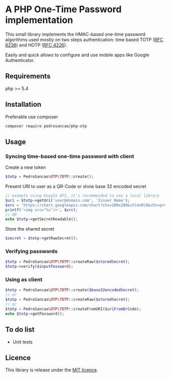 # A PHP One-Time Password implementation

This small library implements the HMAC-based one-time password algorithms
used mostly on two steps authentication: time based TOTP
([RFC 6238](https://tools.ietf.org/html/rfc6238)) and HOTP
([RFC 4226](https://tools.ietf.org/html/rfc4226)).

Easily and quick allows to configure and use mobile apps like Google Authenticator.

## Requirements

php >= 5.4

## Installation

Preferable use composer

```sh
composer require pedrosancao/php-otp
```

## Usage

### Syncing time-based one-time password with client

Create a new token

```php
$totp = PedroSancao\OTP\TOTP::create();
```

Present URI to user as a QR-Code or show base 32 encoded secret

```php
// example using Google API, it's recommended to use a local library
$uri = $totp->getUri('user@domain.com', 'Issuer Name');
$src = 'https://chart.googleapis.com/chart?chs=200x200&chld=M|0&cht=qr&chl=' . urlencode($uri);
printf('<img src="%s"/>', $src);
// OR
echo $totp->getSecretReadable();
```

Store the shared secret

```php
$secret = $totp->getRawSecret();
```

### Verifying passwords

```php
$totp = PedroSancao\OTP\TOTP::createRaw($storedSecret);
$totp->verify($inputPassword);
```

### Using as client

```php
$totp = PedroSancao\OTP\TOTP::create($base32encodedSecret);
// or
$totp = PedroSancao\OTP\TOTP::createRaw($storedSecret);
// or
$totp = PedroSancao\OTP\TOTP::createFromURI($uriFromQrCode);
echo $totp->getPassword();
```

## To do list

- Unit tests

## Licence

This library is release under the [MIT licence](LICENCE).
